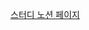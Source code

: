 [스터디 노션 페이지](https://paint-quasar-8ed.notion.site/TaskLLM-Study-1bf979fca1cd80b4b114fed1e3d6d0f1?pvs=4)
